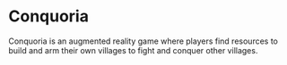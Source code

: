 # Conquoria

Conquoria is an augmented reality game where players find resources to build and arm their own villages to fight and conquer other villages.
